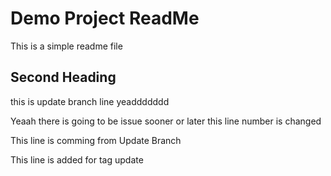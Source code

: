 # Demo Project ReadMe

This is a simple readme file

## Second Heading

this is update branch line yeaddddddd

Yeaah there is going to be issue sooner or later
this line number is changed

This line is comming from Update Branch

This line is added for tag update
